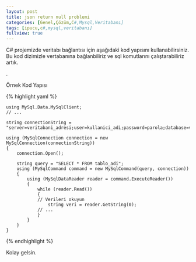 ```yaml
---
layout: post
title: json return null problemi
categories: [Genel,Çözüm,C#,Mysql,Veritabanı]
tags: [ipucu,c#,mysql,veritabanı]
fullview: true
---
```


C# projemizde veritabı bağlantısı için aşağıdaki kod yapısını kullanabilirsiniz.
Bu kod dizimizle vertabanına bağlanbiliriz ve sql komutlarını çalıştarabiliriz artık.

.

Örnek Kod Yapısı

{% highlight yaml %}

    using MySql.Data.MySqlClient;
    // ...

    string connectionString = "server=veritabani_adresi;user=kullanici_adi;password=parola;database=veritabani_adi;";

    using (MySqlConnection connection = new MySqlConnection(connectionString))
    {
        connection.Open();

        string query = "SELECT * FROM tablo_adi";
        using (MySqlCommand command = new MySqlCommand(query, connection))
        {
            using (MySqlDataReader reader = command.ExecuteReader())
            {
                while (reader.Read())
                {
                // Verileri okuyun
                    string veri = reader.GetString(0);
                // ...
                }
            }
        }
    }

{% endhighlight %}



Kolay gelsin.

